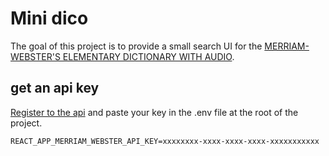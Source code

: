 # Mini dico

The goal of this project is to provide a small search UI for the [MERRIAM-WEBSTER'S ELEMENTARY DICTIONARY WITH AUDIO](https://www.dictionaryapi.com/products/api-elementary-dictionary).

## get an api key

[Register to the api](https://www.dictionaryapi.com/register/index) and paste your key in the .env file at the root of the project.

```
REACT_APP_MERRIAM_WEBSTER_API_KEY=xxxxxxxx-xxxx-xxxx-xxxx-xxxxxxxxxxx
```
